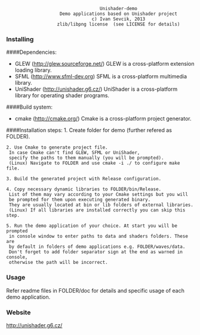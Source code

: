                                        Unishader-demo
                        Demo applications based on Unishader project
                                    c) Ivan Sevcik, 2013
                       zlib/libpng license  (see LICENSE for details)

### Installing
####Dependencies:
 - GLEW (http://glew.sourceforge.net/)
   GLEW is a cross-platform extension loading library.
 - SFML (http://www.sfml-dev.org)
   SFML is a cross-platform multimedia library.
 - UniShader (http://unishader.g6.cz/)
   UniShader is a cross-platform library for operating shader programs.

####Build system:
 - cmake (http://cmake.org/)
   Cmake is a cross-platform project generator.

####Installation steps:
    1. Create folder for demo (further refered as FOLDER).
    
    2. Use Cmake to generate project file. 
     In case Cmake can't find GLEW, SFML or UniShader,
     specify the paths to them manually (you will be prompted).
     (Linux) Navigate to FOLDER and use cmake -i ./ to configure make file.
     
    3. Build the generated project with Release configuration.
    
    4. Copy necessary dynamic libraries to FOLDER/bin/Release.
     List of them may vary according to your Cmake settings but you will
     be prompted for them upon executing generated binary.
     They are usually located at bin or lib folders of external libraries.
     (Linux) If all libraries are installed correctly you can skip this step.
     
    5. Run the demo application of your choice. At start you will be prompted
     in console window to enter paths to data and shaders folders. These are
     by default in folders of demo applications e.g. FOLDER/waves/data.
     Don't forget to add folder separator sign at the end as warned in console,
     otherwise the path will be incorrect.

### Usage
Refer readme files in FOLDER/doc for details and specific usage of each demo
application.  

### Website
http://unishader.g6.cz/
